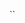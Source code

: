 `<script type="text/discourse-plugin" version="0.8">
  api.replaceIcon('bars', 'jens-icon-bars');
  api.replaceIcon('link', 'jens-icon-link');
  <!-- etc -->
</script>`
